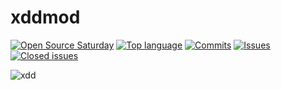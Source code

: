 # xddmod

[![Open Source Saturday](https://img.shields.io/badge/%E2%9D%A4%EF%B8%8F-open%20source%20saturday-F64060.svg)](https://www.meetup.com/it-IT/Open-Source-Saturday-Milano/)
[![Top language](https://img.shields.io/github/languages/top/fusillicode/xddmod)](https://github.com/fusillicode/xddmod/issues)
[![Commits](https://shields.io/github/last-commit/fusillicode/xddmod)](https://github.com/fusillicode/xddmod/commits/main)
[![Issues](https://shields.io/github/issues/fusillicode/xddmod)](https://github.com/fusillicode/xddmod/issues)
[![Closed issues](https://shields.io/github/issues-closed/fusillicode/xddmod)](https://github.com/fusillicode/xddmod/issues?q=is%3Aissue+is%3Aclosed)

![xdd](https://cdn.7tv.app/emote/641c02da3f88c5f0b445680d/4x.webp)
